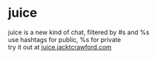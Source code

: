 # juice
juice is a new kind of chat, filtered by #s and %s </br>
use hashtags for public, %s for private </br>
try it out at <a href="juice.jacktcrawford.com"> juice.jacktcrawford.com </a>
